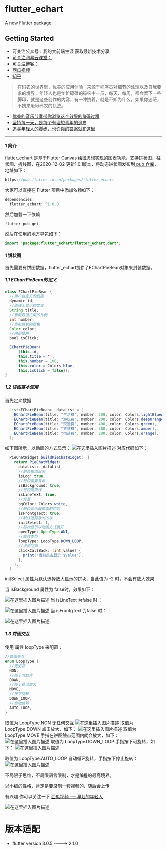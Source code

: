 # flutter_echart

A new Flutter package.

## Getting Started

* 可关注公众号：我的大前端生涯   获取最新技术分享
* [可关注网易云课堂：](https://study.163.com/instructor/1021406098.htm)
* [可关注博客：](https://blog.csdn.net/zl18603543572)
* [西瓜视频 ](https://www.ixigua.com/home/3662978423)
* [知乎]( https://www.zhihu.com/people/zhao-long-90-89)


>在码农的世界里，优美的应用体验，来源于程序员对细节的处理以及自我要求的境界，年轻人也是忙忙碌碌的码农中一员，每天、每周，都会留下一些脚印，就是这些创作的内容，有一种执着，就是不知为什么，如果你迷茫，不妨来瞅瞅码农的轨迹。

* [优美的音乐节奏带你浏览这个效果的编码过程](https://www.zhihu.com/zvideo/1313903176165351424)
* [坚持每一天，是每个有理想青年的追求](https://www.ixigua.com/6900018293596226059/)
*  [追寻年轻人的脚步，也许你的答案就在这里](https://www.bilibili.com/video/BV1Nt4y1v7mc/)

***

#### 1 简介
flutter_echart  是基于Flutter Canvas 绘图思想实现的图表功能，支持饼状图、柱状图、拆线图，在2020-12-02 更新1.0.1版本，将动态饼状图发布到[ pub 仓库](https://pub.flutter-io.cn/packages/flutter_echart)，地址如下：

```java
https://pub.flutter-io.cn/packages/flutter_echart
```
大家可以直接在 Flutter 项目中添加依赖如下：

```java
dependencies:
  flutter_echart: ^1.0.0
```
然后加载一下依赖

```java
flutter pub get
```
然后在使用的地方导包如下：

```java
import 'package:flutter_echart/flutter_echart.dart';
```

#### 1 饼状图

首先需要有饼图数据，flutter_echart提供了EChartPieBean对象来封装数据。

##### 1.1 EChartPieBean的定义

```java
class EChartPieBean {
  //用户自定义的数据
  dynamic id;
  //直线上显示的文案
  String title;
  //当前数值占用的比例
  int number;
  //当前饼状的颜色
  Color color;
  //内部使用
  bool isClick;

  EChartPieBean(
      {this.id,
      this.title = '',
      this.number = 100,
      this.color = Colors.blue,
      this.isClick = false});
}

```
##### 1.2 饼图基本使用
首先定义数据
```java
  List<EChartPieBean> _dataList = [
    EChartPieBean(title: "生活费", number: 200, color: Colors.lightBlueAccent),
    EChartPieBean(title: "游玩费", number: 200, color: Colors.deepOrangeAccent),
    EChartPieBean(title: "交通费", number: 400, color: Colors.green),
    EChartPieBean(title: "贷款费", number: 300, color: Colors.amber),
    EChartPieBean(title: "电话费", number: 200, color: Colors.orange),
  ];
```

如下图所示，以动画的方式显示：
![在这里插入图片描述](https://img-blog.csdnimg.cn/2020120301091229.gif#pic_center)
对应代码如下：

```java
  PieChatWidget buildPieChatWidget() {
    return PieChatWidget(
      dataList: _dataList,
      //是否输出日志
      isLog: true,
      //是否需要背景
      isBackground: true,
      //是否画直线
      isLineText: true,
      //背景
      bgColor: Colors.white,
      //是否显示最前面的内容
      isFrontgText: true,
      //默认选择放大的块
      initSelect: 1,
      //初次显示以动画方式展开
      openType: OpenType.ANI,
      //旋转类型
      loopType: LoopType.DOWN_LOOP,
      //点击回调
      clickCallBack: (int value) {
        print("当前点击显示 $value");
      },
    );
  }
```
initSelect 属性为默认选择放大显示的饼块，当此值为 -2 时，不会有放大效果

当 isBackground 属性为 false时，效果如下：

![在这里插入图片描述](https://img-blog.csdnimg.cn/20201203011418822.gif#pic_center)
当 isLineText 为false 时 ：

![在这里插入图片描述](https://img-blog.csdnimg.cn/20201203011520679.gif#pic_center)
当 isFrontgText 为false 时：

![在这里插入图片描述](https://img-blog.csdnimg.cn/2020120301223448.gif#pic_center)
##### 1.3 饼图交互

使用 属性 loopType 来配置：

```java
//饼图交互
enum LoopType {
  //无交互
  NON,
  //按下时放大
  DOWN,
  //按下移动放大
  MOVE,
  //按下旋转
  DOWN_LOOP,
  //自动旋转
  AUTO_LOOP,
}

```

取值为 LoopType.NON 无任何交互
![在这里插入图片描述](https://img-blog.csdnimg.cn/20201203013109466.gif#pic_center)
取值为 LoopType.DOWN 点击放大，如下：
![在这里插入图片描述](https://img-blog.csdnimg.cn/20201203013159900.gif#pic_center)
取值为 LoopType.MOVE  手指在饼图触点范围内就会放大，如下：
![在这里插入图片描述](https://img-blog.csdnimg.cn/20201203013240265.gif#pic_center)
取值为 LoopType.DOWN_LOOP  手指按下可旋转，如下：
![在这里插入图片描述](https://img-blog.csdnimg.cn/20201203013321308.gif#pic_center)


取值为 LoopType.AUTO_LOOP 自动循环旋转，手指按下停止旋转：
![在这里插入图片描述](https://img-blog.csdnimg.cn/20201203013120622.gif#pic_center)



不局限于思维，不局限语言限制，才是编程的最高境界。

以小编的性格，肯定是要录制一套视频的，随后会上传

 有兴趣 你可以关注一下  [西瓜视频 --- 早起的年轻人](https://www.toutiao.com/c/user/token/MS4wLjABAAAAYMrKikomuQJ4d-cPaeBqtAK2cQY697Pv9xIyyDhtwIM/)

![在这里插入图片描述](https://img-blog.csdnimg.cn/20201031094959816.gif#pic_center)

# 版本适配


* flutter version 3.0.5 ----> 2.1.0

